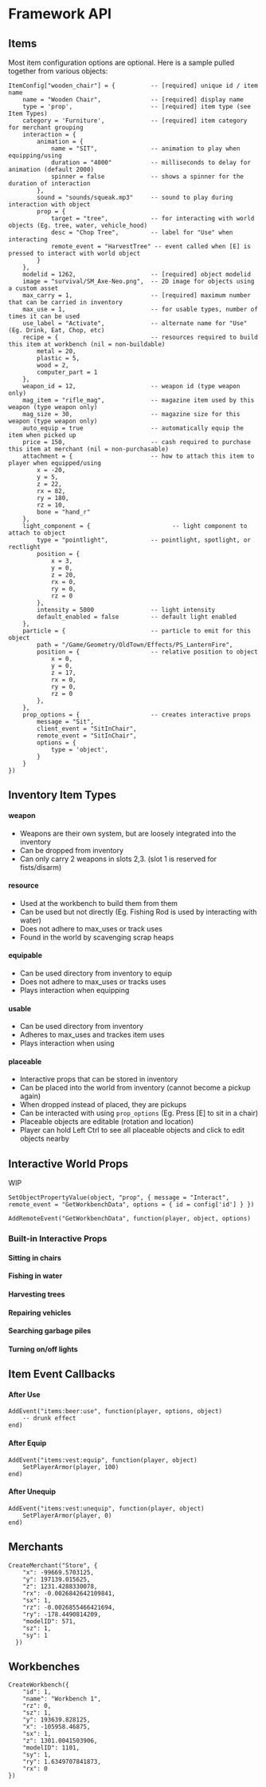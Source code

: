 # Framework API

## Items

Most item configuration options are optional.  Here is a sample pulled together from various objects:

```
ItemConfig["wooden_chair"] = {          -- [required] unique id / item name
    name = "Wooden Chair",              -- [required] display name
    type = 'prop',                      -- [required] item type (see Item Types)
    category = 'Furniture',             -- [required] item category for merchant grouping
    interaction = {
        animation = { 
            name = "SIT",               -- animation to play when equipping/using
            duration = "4000"           -- milliseconds to delay for animation (default 2000)
            spinner = false             -- shows a spinner for the duration of interaction
        },
        sound = "sounds/squeak.mp3"     -- sound to play during interaction with object
        prop = {
            target = "tree",            -- for interacting with world objects (Eg. tree, water, vehicle_hood)
            desc = "Chop Tree",         -- label for "Use" when interacting
            remote_event = "HarvestTree" -- event called when [E] is pressed to interact with world object
        }
    },
    modelid = 1262,                     -- [required] object modelid
    image = "survival/SM_Axe-Neo.png",  -- 2D image for objects using a custom asset
    max_carry = 1,                      -- [required] maximum number that can be carried in inventory
    max_use = 1,                        -- for usable types, number of times it can be used
    use_label = "Activate",             -- alternate name for "Use" (Eg. Drink, Eat, Chop, etc)
    recipe = {                          -- resources required to build this item at workbench (nil = non-buildable)
        metal = 20,
        plastic = 5,
        wood = 2,
        computer_part = 1
    },
    weapon_id = 12,                     -- weapon id (type weapon only)
    mag_item = "rifle_mag",             -- magazine item used by this weapon (type weapon only)
    mag_size = 30,                      -- magazine size for this weapon (type weapon only)
    auto_equip = true                   -- automatically equip the item when picked up
    price = 150,                        -- cash required to purchase this item at merchant (nil = non-purchasable)
    attachment = {                      -- how to attach this item to player when equipped/using
        x = -20, 
        y = 5, 
        z = 22, 
        rx = 82, 
        ry = 180, 
        rz = 10, 
        bone = "hand_r" 
    },
    light_component = {                       -- light component to attach to object
        type = "pointlight",            -- pointlight, spotlight, or rectlight
        position = {
            x = 3,
            y = 0,
            z = 20,
            rx = 0,
            ry = 0,
            rz = 0
        },
        intensity = 5000                -- light intensity
        default_enabled = false         -- default light enabled
    },
    particle = {                        -- particle to emit for this object
        path = "/Game/Geometry/OldTown/Effects/PS_LanternFire",
        position = {                    -- relative position to object
            x = 0, 
            y = 0, 
            z = 17, 
            rx = 0, 
            ry = 0, 
            rz = 0 
        },
    },
    prop_options = {                    -- creates interactive props
        message = "Sit",
        client_event = "SitInChair",
        remote_event = "SitInChair",
        options = {
            type = 'object',
        }
    }
})
```

## Inventory Item Types

#### weapon
- Weapons are their own system, but are loosely integrated into the inventory
- Can be dropped from inventory
- Can only carry 2 weapons in slots 2,3.  (slot 1 is reserved for fists/disarm)

#### resource
- Used at the workbench to build them from them
- Can be used but not directly (Eg. Fishing Rod is used by interacting with water)
- Does not adhere to max_uses or track uses
- Found in the world by scavenging scrap heaps

#### equipable
- Can be used directory from inventory to equip
- Does not adhere to max_uses or tracks uses
- Plays interaction when equipping

#### usable
- Can be used directory from inventory
- Adheres to max_uses and trackes item uses
- Plays interaction when using

#### placeable
- Interactive props that can be stored in inventory
- Can be placed into the world from inventory (cannot become a pickup again)
- When dropped instead of placed, they are pickups
- Can be interacted with using `prop_options` (Eg. Press [E] to sit in a chair)
- Placeable objects are editable (rotation and location)
- Player can hold Left Ctrl to see all placeable objects and click to edit objects nearby

## Interactive World Props

WIP

```
SetObjectPropertyValue(object, "prop", { message = "Interact", remote_event = "GetWorkbenchData", options = { id = config['id'] } })
```

```
AddRemoteEvent("GetWorkbenchData", function(player, object, options)
```

### Built-in Interactive Props

#### Sitting in chairs
#### Fishing in water
#### Harvesting trees
#### Repairing vehicles
#### Searching garbage piles
#### Turning on/off lights

## Item Event Callbacks

#### After Use

```
AddEvent("items:beer:use", function(player, options, object)
    -- drunk effect
end)
```

#### After Equip
```
AddEvent("items:vest:equip", function(player, object)
    SetPlayerArmor(player, 100)
end)
```

#### After Unequip

```
AddEvent("items:vest:unequip", function(player, object)
    SetPlayerArmor(player, 0)
end)
```

## Merchants

```
CreateMerchant("Store", {
    "x": -99669.5703125,
    "y": 197139.015625,
    "z": 1231.4288330078,
    "rx": -0.0026842642109841,
    "sx": 1,
    "rz": -0.0026855466421694,
    "ry": -178.4490814209,
    "modelID": 571,
    "sz": 1,
    "sy": 1
  })
```

## Workbenches

```
CreateWorkbench({
    "id": 1,
    "name": "Workbench 1",
    "rz": 0,
    "sz": 1,
    "y": 193639.828125,
    "x": -105958.46875,
    "sx": 1,
    "z": 1301.0041503906,
    "modelID": 1101,
    "sy": 1,
    "ry": 1.6349707841873,
    "rx": 0
})
```